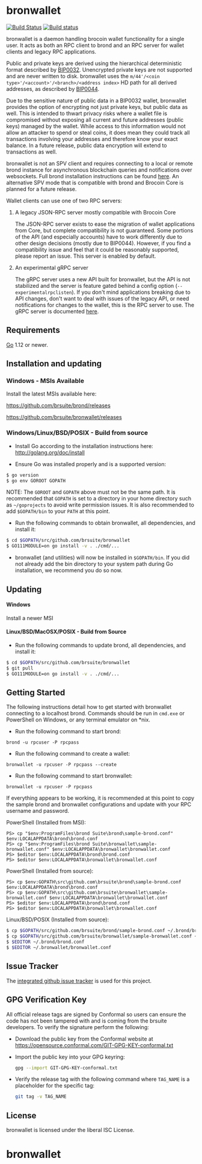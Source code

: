 bronwallet
=========

[![Build Status](https://travis-ci.org/brsuite/bronwallet.png?branch=master)](https://travis-ci.org/brsuite/bronwallet)
[![Build status](https://ci.appveyor.com/api/projects/status/88nxvckdj8upqr36/branch/master?svg=true)](https://ci.appveyor.com/project/jrick/bronwallet/branch/master)

bronwallet is a daemon handling brocoin wallet functionality for a
single user.  It acts as both an RPC client to brond and an RPC server
for wallet clients and legacy RPC applications.

Public and private keys are derived using the hierarchical
deterministic format described by
[BIP0032](https://github.com/brocoin/bips/blob/master/bip-0032.mediawiki).
Unencrypted private keys are not supported and are never written to
disk.  bronwallet uses the
`m/44'/<coin type>'/<account>'/<branch>/<address index>`
HD path for all derived addresses, as described by
[BIP0044](https://github.com/brocoin/bips/blob/master/bip-0044.mediawiki).

Due to the sensitive nature of public data in a BIP0032 wallet,
bronwallet provides the option of encrypting not just private keys, but
public data as well.  This is intended to thwart privacy risks where a
wallet file is compromised without exposing all current and future
addresses (public keys) managed by the wallet. While access to this
information would not allow an attacker to spend or steal coins, it
does mean they could track all transactions involving your addresses
and therefore know your exact balance.  In a future release, public data
encryption will extend to transactions as well.

bronwallet is not an SPV client and requires connecting to a local or
remote brond instance for asynchronous blockchain queries and
notifications over websockets.  Full brond installation instructions
can be found [here](https://github.com/brsuite/brond).  An alternative
SPV mode that is compatible with brond and Brocoin Core is planned for
a future release.

Wallet clients can use one of two RPC servers:

  1. A legacy JSON-RPC server mostly compatible with Brocoin Core

     The JSON-RPC server exists to ease the migration of wallet applications
     from Core, but complete compatibility is not guaranteed.  Some portions of
     the API (and especially accounts) have to work differently due to other
     design decisions (mostly due to BIP0044).  However, if you find a
     compatibility issue and feel that it could be reasonably supported, please
     report an issue.  This server is enabled by default.

  2. An experimental gRPC server

     The gRPC server uses a new API built for bronwallet, but the API is not
     stabilized and the server is feature gated behind a config option
     (`--experimentalrpclisten`).  If you don't mind applications breaking due
     to API changes, don't want to deal with issues of the legacy API, or need
     notifications for changes to the wallet, this is the RPC server to use.
     The gRPC server is documented [here](./rpc/documentation/README.md).

## Requirements

[Go](http://golang.org) 1.12 or newer.

## Installation and updating

### Windows - MSIs Available

Install the latest MSIs available here:

https://github.com/brsuite/brond/releases

https://github.com/brsuite/bronwallet/releases

### Windows/Linux/BSD/POSIX - Build from source

- Install Go according to the installation instructions here:
  http://golang.org/doc/install

- Ensure Go was installed properly and is a supported version:

```bash
$ go version
$ go env GOROOT GOPATH
```

NOTE: The `GOROOT` and `GOPATH` above must not be the same path.  It is
recommended that `GOPATH` is set to a directory in your home directory such as
`~/goprojects` to avoid write permission issues.  It is also recommended to add
`$GOPATH/bin` to your `PATH` at this point.

- Run the following commands to obtain bronwallet, all dependencies, and install it:

```bash
$ cd $GOPATH/src/github.com/brsuite/bronwallet
$ GO111MODULE=on go install -v . ./cmd/...
```

- bronwallet (and utilities) will now be installed in ```$GOPATH/bin```.  If you did
  not already add the bin directory to your system path during Go installation,
  we recommend you do so now.

## Updating

#### Windows

Install a newer MSI

#### Linux/BSD/MacOSX/POSIX - Build from Source

- Run the following commands to update brond, all dependencies, and install it:

```bash
$ cd $GOPATH/src/github.com/brsuite/bronwallet
$ git pull
$ GO111MODULE=on go install -v . ./cmd/...
```

## Getting Started

The following instructions detail how to get started with bronwallet connecting
to a localhost brond.  Commands should be run in `cmd.exe` or PowerShell on
Windows, or any terminal emulator on *nix.

- Run the following command to start brond:

```
brond -u rpcuser -P rpcpass
```

- Run the following command to create a wallet:

```
bronwallet -u rpcuser -P rpcpass --create
```

- Run the following command to start bronwallet:

```
bronwallet -u rpcuser -P rpcpass
```

If everything appears to be working, it is recommended at this point to
copy the sample brond and bronwallet configurations and update with your
RPC username and password.

PowerShell (Installed from MSI):
```
PS> cp "$env:ProgramFiles\brond Suite\brond\sample-brond.conf" $env:LOCALAPPDATA\brond\brond.conf
PS> cp "$env:ProgramFiles\brond Suite\bronwallet\sample-bronwallet.conf" $env:LOCALAPPDATA\bronwallet\bronwallet.conf
PS> $editor $env:LOCALAPPDATA\brond\brond.conf
PS> $editor $env:LOCALAPPDATA\bronwallet\bronwallet.conf
```

PowerShell (Installed from source):
```
PS> cp $env:GOPATH\src\github.com\brsuite\brond\sample-brond.conf $env:LOCALAPPDATA\brond\brond.conf
PS> cp $env:GOPATH\src\github.com\brsuite\bronwallet\sample-bronwallet.conf $env:LOCALAPPDATA\bronwallet\bronwallet.conf
PS> $editor $env:LOCALAPPDATA\brond\brond.conf
PS> $editor $env:LOCALAPPDATA\bronwallet\bronwallet.conf
```

Linux/BSD/POSIX (Installed from source):
```bash
$ cp $GOPATH/src/github.com/brsuite/brond/sample-brond.conf ~/.brond/brond.conf
$ cp $GOPATH/src/github.com/brsuite/bronwallet/sample-bronwallet.conf ~/.bronwallet/bronwallet.conf
$ $EDITOR ~/.brond/brond.conf
$ $EDITOR ~/.bronwallet/bronwallet.conf
```

## Issue Tracker

The [integrated github issue tracker](https://github.com/brsuite/bronwallet/issues)
is used for this project.

## GPG Verification Key

All official release tags are signed by Conformal so users can ensure the code
has not been tampered with and is coming from the brsuite developers.  To
verify the signature perform the following:

- Download the public key from the Conformal website at
  https://opensource.conformal.com/GIT-GPG-KEY-conformal.txt

- Import the public key into your GPG keyring:
  ```bash
  gpg --import GIT-GPG-KEY-conformal.txt
  ```

- Verify the release tag with the following command where `TAG_NAME` is a
  placeholder for the specific tag:
  ```bash
  git tag -v TAG_NAME
  ```

## License

bronwallet is licensed under the liberal ISC License.
# bronwallet
